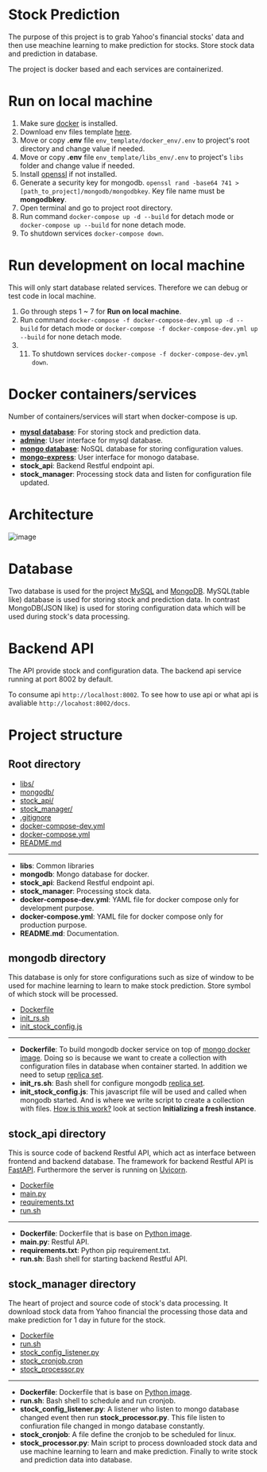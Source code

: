 # Stock Prediction

The purpose of this project is to grab Yahoo's financial stocks' data and then use meachine learning to make prediction for stocks. Store stock data and prediction in database.

The project is docker based and each services are containerized.

# Run on local machine

1. Make sure [docker](https://www.docker.com/products/docker-desktop/#) is installed.
2. Download env files template [here](https://drive.google.com/drive/folders/12vQ9ApwkVmEPrRtOjkXxueJ9vpUiXzQ6?usp=sharing).
3. Move or copy **.env** file `env_template/docker_env/.env` to project's root directory and change value if needed.
4. Move or copy **.env** file `env_template/libs_env/.env` to project's `libs` folder and change value if needed.
5. Install [openssl](https://www.openssl.org/source/) if not installed.
6. Generate a security key for mongodb.
   `openssl rand -base64 741 > [path_to_project]/mongodb/mongodbkey`. Key file name must be **mongodbkey**.
7. Open terminal and go to project root directory.
8. Run command `docker-compose up -d --build` for detach mode or `docker-compose up --build` for none detach mode.
9. To shutdown services `docker-compose down`.

# Run development on local machine

This will only start database related services. Therefore we can debug or test code in local machine.

1. Go through steps 1 ~ 7 for **Run on local machine**.
2. Run command `docker-compose -f docker-compose-dev.yml up -d --build` for detach mode or `docker-compose -f docker-compose-dev.yml up --build` for none detach mode.
3. 11. To shutdown services `docker-compose -f docker-compose-dev.yml down`.

# Docker containers/services

Number of containers/services will start when docker-compose is up.

- [**mysql database**](https://hub.docker.com/_/mysql): For storing stock and prediction data.
- [**admine**](https://hub.docker.com/_/adminer): User interface for mysql database.
- [**mongo database**](https://hub.docker.com/_/mongo): NoSQL database for storing configuration values.
- [**mongo-express**](https://hub.docker.com/_/mongo-express): User interface for monogo database.
- **stock_api**: Backend Restful endpoint api.
- **stock_manager**: Processing stock data and listen for configuration file updated.

# Architecture

![image](https://images.unsplash.com/photo-1706947329131-1aa452641f74?q=80&w=2017&auto=format&fit=crop&ixlib=rb-4.0.3&ixid=M3wxMjA3fDB8MHxwaG90by1wYWdlfHx8fGVufDB8fHx8fA%3D%3D)

# Database

Two database is used for the project [MySQL](https://www.mysql.com/) and [MongoDB](https://www.mongodb.com/). MySQL(table like) database is used for storing stock and prediction data. In contrast MongoDB(JSON like) is used for storing configuration data which will be used during stock's data processing.

# Backend API

The API provide stock and configuration data.
The backend api service running at port 8002 by default.

To consume api `http://localhost:8002`.
To see how to use api or what api is avaliable `http://locahost:8002/docs`.

# Project structure

## Root directory

- [libs/](./libs)
- [mongodb/](./mongodb)
- [stock_api/](./stock_api)
- [stock_manager/](./stock_manager)
- [.gitignore](./.gitignore)
- [docker-compose-dev.yml](./docker-compose-dev.yml)
- [docker-compose.yml](./docker-compose.yml)
- [README.md](./README.md)

---

- **libs**: Common libraries
- **mongodb**: Mongo database for docker.
- **stock_api**: Backend Restful endpoint api.
- **stock_manager**: Processing stock data.
- **docker-compose-dev.yml**: YAML file for docker compose only for development purpose.
- **docker-compose.yml**: YAML file for docker compose only for production purpose.
- **README.md**: Documentation.

## mongodb directory

This database is only for store configurations such as size of window to be used for machine learning to learn to make stock prediction. Store symbol of which stock will be processed.

- [Dockerfile](./mongodb/Dockerfile)
- [init_rs.sh](./mongodb/init_rs.sh)
- [init_stock_config.js](./mongodb/init_stock_config.js)

---

- **Dockerfile**: To build mongodb docker service on top of [mongo docker image](https://hub.docker.com/_/mongo). Doing so is because we want to create a collection with configuration files in database when container started.
  In addition we need to setup [replica set](https://www.mongodb.com/docs/manual/replication/).
- **init_rs.sh**: Bash shell for configure mongodb [replica set](https://www.mongodb.com/docs/manual/replication/).
- **init_stock_config.js**: This javascript file will be used and called when mongodb started. And is where we write script to create a collection with files. [How is this work?](https://hub.docker.com/_/mongo) look at section **Initializing a fresh instance**.

## stock_api directory

This is source code of backend Restful API, which act as interface between frontend and backend database. The framework for backend Restful API is [FastAPI](https://fastapi.tiangolo.com/). Furthermore the server is running on [Uvicorn](https://www.uvicorn.org/).

- [Dockerfile](.\stock_api\Dockerfile)
- [main.py](.\stock_api\main.py)
- [requirements.txt](.\stock_api\requirements.txt)
- [run.sh](.\stock_api\run.sh)

---

- **Dockerfile**: Dockerfile that is base on [Python image](https://hub.docker.com/_/python).
- **main.py**: Restful API.
- **requirements.txt**: Python pip requirement.txt.
- **run.sh**: Bash shell for starting backend Restful API.

## stock_manager directory

The heart of project and source code of stock's data processing. It download stock data from Yahoo financial the processing those data and make prediction for 1 day in future for the stock.

- [Dockerfile](.\stock_manager\Dockerfile)
- [run.sh](.\stock_manager\run.sh)
- [stock_config_listener.py](.\stock_manager\stock_config_listener.py)
- [stock_cronjob.cron](.\stock_manager\stock_cronjob.cron)
- [stock_processor.py](.\stock_manager\stock_processor.py)

---

- **Dockerfile**: Dockerfile that is base on [Python image](https://hub.docker.com/_/python).
- **run.sh**: Bash shell to schedule and run cronjob.
- **stock_config_listener.py**: A listener who listen to mongo database changed event then run **stock_processor.py**. This file listen to confiuration file changed in mongo database constantly.
- **stock_cronjob**: A file define the cronjob to be scheduled for linux.
- **stock_processor.py**: Main script to process downloaded stock data and use machine learning to learn and make prediction. Finally to write stock and prediction data into database.
